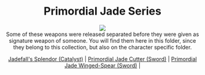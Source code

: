 <body>
  <div align="center">
    <h1> Primordial Jade Series </h1>
<img src="https://i.imgur.com/hsnZJVf.png"><br>
Some of these weapons were released separated before they were given as signature weapon of someone. You will find them here in this folder, since they belong to this collection, but also on the character specific folder.

<a href="">Jadefall's Splendor (Catalyst)</a> | 
<a href="">Primordial Jade Cutter (Sword)</a> | 
<a href="">Primordial Jade Winged-Spear (Sword)</a> | 

  
  </div>
</body>
